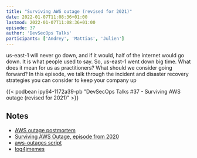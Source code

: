 ```yaml
---
title: "Surviving AWS outage (revised for 2021)"
date: 2022-01-07T11:08:36+01:00
lastmod: 2022-01-07T11:08:36+01:00
episode: 37
author: 'DevSecOps Talks'
participants: ['Andrey', 'Mattias', 'Julien']
---
```


us-east-1 will never go down, and if it would, half of the internet would go down. It is what people used to say. So, us-east-1 went down big time. What does it mean for us as practitioners? What should we consider going forward? In this episode, we talk through the incident and disaster recovery strategies you can consider to keep your company up

<!--more-->

<!-- Player -->

{{< podbean ipy64-1172a39-pb "DevSecOps Talks #37 - Surviving AWS outage (revised for 2021)" >}}

## Notes

- [AWS outage postmortem](https://aws.amazon.com/message/12721/)
- [Surviving AWS Outage, episode from 2020](https://devsecops.fm/episodes/21-surviving-aws-outage/)
- [aws-outages script](https://github.com/gosuri/aws-outages)
- [log4jmemes](https://log4jmemes.com/)
